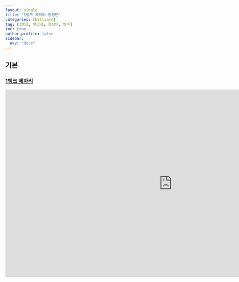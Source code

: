 ```yaml
---
layout: single
title: "1뱅크 제자리 장장단"
categories: [billiard]
tag: [1뱅크, 뱅크샷, 장장단, 방수]
toc: true
author_profile: false
sidebar:
  nav: "docs"
---
```


## 기본

### [1뱅크 제자리](https://youtu.be/gd3YrVhd_FI?si=qmgJEEBEjsfSWM6A)

<iframe width="1044" height="587" src="https://1drv.ms/p/s!AuJKpwyYpUY9903MUjoxRS0EL_6R?e=nqCI13" frameborder="0" allow="accelerometer; autoplay; encrypted-media; gyroscope; picture-in-picture" allowfullscreen></iframe>
